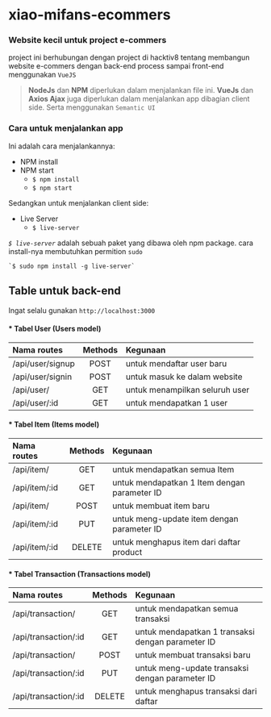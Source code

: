 # xiao-mifans-ecommers
### Website kecil untuk project e-commers

project ini berhubungan dengan project di hacktiv8 tentang membangun website e-commers dengan back-end process sampai front-end menggunakan `VueJS`

>**NodeJs** dan **NPM** diperlukan dalam menjalankan file ini.
>**VueJs** dan **Axios Ajax** juga diperlukan dalam menjalankan app dibagian client side. Serta menggunakan `Semantic UI`

### Cara untuk menjalankan app
Ini adalah cara menjalankannya:

* NPM install
* NPM start
    * `$ npm install`
    * `$ npm start`

Sedangkan untuk menjalankan client side:

* Live Server
    * `$ live-server`

*`$ live-server`* adalah sebuah paket yang dibawa oleh npm package. cara install-nya membutuhkan permition `sudo`

    `$ sudo npm install -g live-server`

## Table untuk back-end

Ingat selalu gunakan `http://localhost:3000`

#### * Tabel User (Users model)

| Nama routes | Methods | Kegunaan |
|:-------------|:---------:|:----------|
| /api/user/signup | POST | untuk mendaftar user baru |
| /api/user/signin | POST | untuk masuk ke dalam website |
| /api/user/ | GET | untuk menampilkan seluruh user |
| /api/user/:id | GET | untuk mendapatkan 1 user |

#### * Tabel Item (Items model)

| Nama routes | Methods | Kegunaan |
|:-------------|:---------:|:----------|
| /api/item/ | GET | untuk mendapatkan semua Item |
| /api/item/:id | GET | untuk mendapatkan 1 Item dengan parameter ID |
| /api/item/ | POST | untuk membuat item baru |
| /api/item/:id | PUT | untuk meng-update item dengan parameter ID |
| /api/item/:id | DELETE | untuk menghapus item dari daftar product |

#### * Tabel Transaction (Transactions model)

| Nama routes | Methods | Kegunaan |
|:-------------|:---------:|:----------|
| /api/transaction/ | GET | untuk mendapatkan semua transaksi |
| /api/transaction/:id | GET | untuk mendapatkan 1 transaksi dengan parameter ID |
| /api/transaction/ | POST | untuk membuat transaksi baru |
| /api/transaction/:id | PUT | untuk meng-update transaksi dengan parameter ID |
| /api/transaction/:id | DELETE | untuk menghapus transaksi dari daftar |





